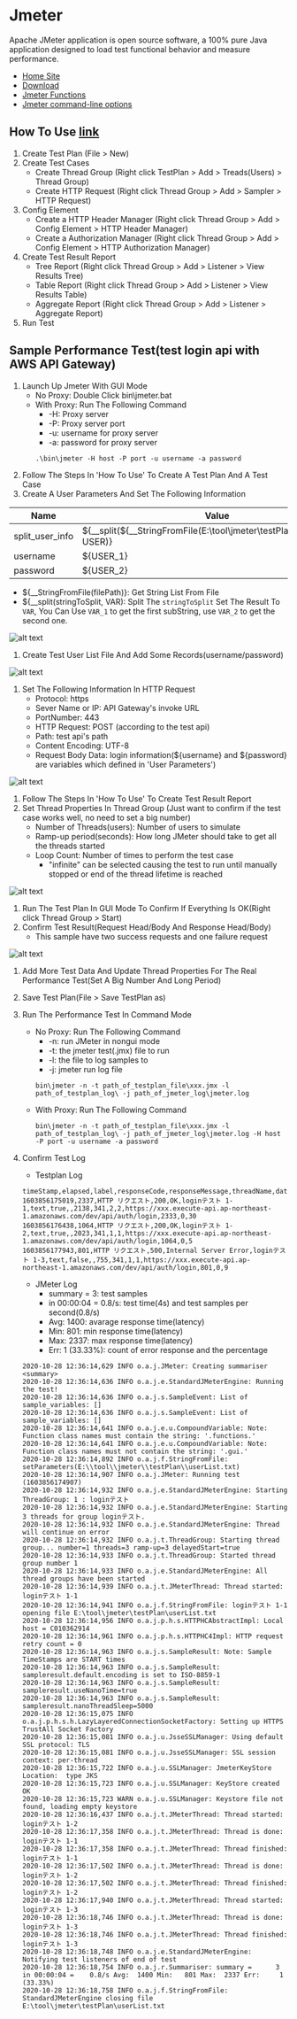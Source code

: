 # Jmeter
Apache JMeter application is open source software, a 100% pure Java application designed to load test functional behavior and measure performance.
* [Home Site](https://jmeter.apache.org/index.html)
* [Download](https://jmeter.apache.org/download_jmeter.cgi)
* [Jmeter Functions](https://jmeter.apache.org/usermanual/functions.html)
* [Jmeter command-line options](https://jmeter.apache.org/usermanual/get-started.html#options)

## How To Use [link](https://qiita.com/atsu_kg/items/1ff4ff13b8f30c3114b1)
1. Create Test Plan (File > New)
1. Create Test Cases
   * Create Thread Group (Right click TestPlan > Add > Treads(Users) > Thread Group)
   * Create HTTP Request (Right click Thread Group > Add > Sampler > HTTP Request)
1. Config Element
   * Create a HTTP Header Manager (Right click Thread Group > Add > Config Element > HTTP Header Manager)
   * Create a Authorization Manager (Right click Thread Group > Add > Config Element > HTTP Authorization Manager)
1. Create Test Result Report
   * Tree Report (Right click Thread Group > Add > Listener > View Results Tree)
   * Table Report (Right click Thread Group > Add > Listener > View Results Table)
   * Aggregate Report (Right click Thread Group > Add > Listener > Aggregate Report)
1. Run Test

## Sample Performance Test(test login api with AWS API Gateway)
1. Launch Up Jmeter With GUI Mode
   * No Proxy: Double Click bin\jmeter.bat
   * With Proxy: Run The Following Command
      * -H: Proxy server
      * -P: Proxy server port
      * -u: username for proxy server
      * -a: password for proxy server
      ```shell
      .\bin\jmeter -H host -P port -u username -a password
      ```
1. Follow The Steps In 'How To Use' To Create A Test Plan And A Test Case
1. Create A User Parameters And Set The Following Information

Name | Value
--------------- | -------------------------------------------------------------------------------
split_user_info | ${__split(${__StringFromFile(E:\\tool\\jmeter\\testPlan\\userList.txt)}, USER)}
username        | ${USER_1}
password        | ${USER_2}
   * ${__StringFromFile(filePath)}: Get String List From File
   * ${__split(stringToSplit, VAR): Split The `stringToSplit` Set The Result To `VAR`, You Can Use `VAR_1` to get the first subString, use `VAR_2` to get the second one.

![alt text](https://github.com/kohougen/CICD_Knowledge/blob/master/2_Performance_Test/1_Jmeter/Pictures/User_Parameters.PNG)

1. Create Test User List File And Add Some Records(username/password)

![alt text](https://github.com/kohougen/CICD_Knowledge/blob/master/2_Performance_Test/1_Jmeter/Pictures/userList.PNG)

1. Set The Following Information In HTTP Request
   * Protocol: https
   * Sever Name or IP: API Gateway's invoke URL
   * PortNumber: 443
   * HTTP Request: POST (according to the test api)
   * Path: test api's path
   * Content Encoding: UTF-8
   * Request Body Data: login information(${username} and ${password} are variables which defined in 'User Parameters')

![alt text](https://github.com/kohougen/CICD_Knowledge/blob/master/2_Performance_Test/1_Jmeter/Pictures/HTTP_Request.PNG)

1. Follow The Steps In 'How To Use' To Create Test Result Report
1. Set Thread Properties In Thread Group (Just want to confirm if the test case works well, no need to set a big number)
   * Number of Threads(users): Number of users to simulate
   * Ramp-up period(seconds): How long JMeter should take to get all the threads started
   * Loop Count: Number of times to perform the test case
     * "infinite" can be selected causing the test to run until manually stopped or end of the thread lifetime is reached

![alt text](https://github.com/kohougen/CICD_Knowledge/blob/master/2_Performance_Test/1_Jmeter/Pictures/ThreadGroup.PNG)

1. Run The Test Plan In GUI Mode To Confirm If Everything Is OK(Right click Thread Group > Start)
1. Confirm Test Result(Request Head/Body And Response Head/Body)
   * This sample have two success requests and one failure request

![alt text](https://github.com/kohougen/CICD_Knowledge/blob/master/2_Performance_Test/1_Jmeter/Pictures/Test_Result.PNG)

1. Add More Test Data And Update Thread Properties For The Real Performance Test(Set A Big Number And Long Period)
1. Save Test Plan(File > Save TestPlan as)
1. Run The Performance Test In Command Mode
   * No Proxy: Run The Following Command
      * -n: run JMeter in nongui mode
      * -t: the jmeter test(.jmx) file to run
      * -l: the file to log samples to
      * -j: jmeter run log file
      ```shell
      bin\jmeter -n -t path_of_testplan_file\xxx.jmx -l path_of_testplan_log\ -j path_of_jmeter_log\jmeter.log
      ```
   * With Proxy: Run The Following Command
      ```shell
      bin\jmeter -n -t path_of_testplan_file\xxx.jmx -l path_of_testplan_log\ -j path_of_jmeter_log\jmeter.log -H host -P port -u username -a password
      ```
1. Confirm Test Log
   * Testplan Log
   ```log
   timeStamp,elapsed,label,responseCode,responseMessage,threadName,dataType,success,failureMessage,bytes,sentBytes,grpThreads,allThreads,URL,Latency,IdleTime,Connect
   1603856175019,2337,HTTP リクエスト,200,OK,loginテスト 1-1,text,true,,2138,341,2,2,https://xxx.execute-api.ap-northeast-1.amazonaws.com/dev/api/auth/login,2333,0,30
   1603856176438,1064,HTTP リクエスト,200,OK,loginテスト 1-2,text,true,,2023,341,1,1,https://xxx.execute-api.ap-northeast-1.amazonaws.com/dev/api/auth/login,1064,0,5
   1603856177943,801,HTTP リクエスト,500,Internal Server Error,loginテスト 1-3,text,false,,755,341,1,1,https://xxx.execute-api.ap-northeast-1.amazonaws.com/dev/api/auth/login,801,0,9
   ```

   * JMeter Log
      * summary = 3: test samples
      * in 00:00:04 = 0.8/s: test time(4s) and test samples per second(0.8/s)
      * Avg: 1400: avarage response time(latency)
      * Min: 801: min response time(latency)
      * Max: 2337: max response time(latency)
      * Err: 1 (33.33%): count of error response and the percentage

   ```log
   2020-10-28 12:36:14,629 INFO o.a.j.JMeter: Creating summariser <summary>
   2020-10-28 12:36:14,636 INFO o.a.j.e.StandardJMeterEngine: Running the test!
   2020-10-28 12:36:14,636 INFO o.a.j.s.SampleEvent: List of sample_variables: []
   2020-10-28 12:36:14,636 INFO o.a.j.s.SampleEvent: List of sample_variables: []
   2020-10-28 12:36:14,641 INFO o.a.j.e.u.CompoundVariable: Note: Function class names must contain the string: '.functions.'
   2020-10-28 12:36:14,641 INFO o.a.j.e.u.CompoundVariable: Note: Function class names must not contain the string: '.gui.'
   2020-10-28 12:36:14,892 INFO o.a.j.f.StringFromFile: setParameters(E:\\tool\\jmeter\\testPlan\\userList.txt)
   2020-10-28 12:36:14,907 INFO o.a.j.JMeter: Running test (1603856174907)
   2020-10-28 12:36:14,932 INFO o.a.j.e.StandardJMeterEngine: Starting ThreadGroup: 1 : loginテスト
   2020-10-28 12:36:14,932 INFO o.a.j.e.StandardJMeterEngine: Starting 3 threads for group loginテスト.
   2020-10-28 12:36:14,932 INFO o.a.j.e.StandardJMeterEngine: Thread will continue on error
   2020-10-28 12:36:14,932 INFO o.a.j.t.ThreadGroup: Starting thread group... number=1 threads=3 ramp-up=3 delayedStart=true
   2020-10-28 12:36:14,933 INFO o.a.j.t.ThreadGroup: Started thread group number 1
   2020-10-28 12:36:14,933 INFO o.a.j.e.StandardJMeterEngine: All thread groups have been started
   2020-10-28 12:36:14,939 INFO o.a.j.t.JMeterThread: Thread started: loginテスト 1-1
   2020-10-28 12:36:14,941 INFO o.a.j.f.StringFromFile: loginテスト 1-1 opening file E:\tool\jmeter\testPlan\userList.txt
   2020-10-28 12:36:14,956 INFO o.a.j.p.h.s.HTTPHCAbstractImpl: Local host = C010362914
   2020-10-28 12:36:14,961 INFO o.a.j.p.h.s.HTTPHC4Impl: HTTP request retry count = 0
   2020-10-28 12:36:14,963 INFO o.a.j.s.SampleResult: Note: Sample TimeStamps are START times
   2020-10-28 12:36:14,963 INFO o.a.j.s.SampleResult: sampleresult.default.encoding is set to ISO-8859-1
   2020-10-28 12:36:14,963 INFO o.a.j.s.SampleResult: sampleresult.useNanoTime=true
   2020-10-28 12:36:14,963 INFO o.a.j.s.SampleResult: sampleresult.nanoThreadSleep=5000
   2020-10-28 12:36:15,075 INFO o.a.j.p.h.s.h.LazyLayeredConnectionSocketFactory: Setting up HTTPS TrustAll Socket Factory
   2020-10-28 12:36:15,081 INFO o.a.j.u.JsseSSLManager: Using default SSL protocol: TLS
   2020-10-28 12:36:15,081 INFO o.a.j.u.JsseSSLManager: SSL session context: per-thread
   2020-10-28 12:36:15,722 INFO o.a.j.u.SSLManager: JmeterKeyStore Location:  type JKS
   2020-10-28 12:36:15,723 INFO o.a.j.u.SSLManager: KeyStore created OK
   2020-10-28 12:36:15,723 WARN o.a.j.u.SSLManager: Keystore file not found, loading empty keystore
   2020-10-28 12:36:16,437 INFO o.a.j.t.JMeterThread: Thread started: loginテスト 1-2
   2020-10-28 12:36:17,358 INFO o.a.j.t.JMeterThread: Thread is done: loginテスト 1-1
   2020-10-28 12:36:17,358 INFO o.a.j.t.JMeterThread: Thread finished: loginテスト 1-1
   2020-10-28 12:36:17,502 INFO o.a.j.t.JMeterThread: Thread is done: loginテスト 1-2
   2020-10-28 12:36:17,502 INFO o.a.j.t.JMeterThread: Thread finished: loginテスト 1-2
   2020-10-28 12:36:17,940 INFO o.a.j.t.JMeterThread: Thread started: loginテスト 1-3
   2020-10-28 12:36:18,746 INFO o.a.j.t.JMeterThread: Thread is done: loginテスト 1-3
   2020-10-28 12:36:18,746 INFO o.a.j.t.JMeterThread: Thread finished: loginテスト 1-3
   2020-10-28 12:36:18,748 INFO o.a.j.e.StandardJMeterEngine: Notifying test listeners of end of test
   2020-10-28 12:36:18,754 INFO o.a.j.r.Summariser: summary =      3 in 00:00:04 =    0.8/s Avg:  1400 Min:   801 Max:  2337 Err:     1 (33.33%)
   2020-10-28 12:36:18,758 INFO o.a.j.f.StringFromFile: StandardJMeterEngine closing file E:\tool\jmeter\testPlan\userList.txt
   ```